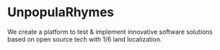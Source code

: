 # UnpopulaRhymes
We create a platform to test &amp; implement innovative software solutions based on open source tech with 1/6 land localization.
